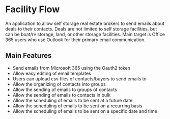 # Facility Flow

An application to allow self storage real estate brokers to send emails about deals to their contacts.
Deals are not limited to self storage facilities, but can be boat/rv storage, land, or other storage facilities.
Main target is Office 365 users who use Outlook for their primary email communication.

## Main Features

- Send emails from Microsoft 365 using the Oauth2 token
- Allow easy editing of email templates
- Users can upload csv files of contacts/buyers to send emails to
- Allow the organizing of contacts into groups
- Allow the sending of emails to groups of contacts
- Allow the sending of emails to contacts in bulk
- Allow the scheduling of emails to be sent at a future date
- Allow the scheduling of emails to be sent on a recurring basis
- Allow the scheduling of emails to be sent on a specific date and time

